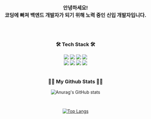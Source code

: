 <div align="center">
<p</p>
 
  
   <h3>안녕하세요! <br>
    코딩에 빠져 백엔드 개발자가 되기 위해 노력 중인 신입 개발자입니다. </h3>
</div>
<br>
<br>

<h3 align="center"> 🛠 Tech Stack 🛠 </h3>
<div align="center">
  
<img src="https://img.shields.io/badge/java-007396?style=for-the-badge&logo=OpenJDK&logoColor=white">
<img src="https://img.shields.io/badge/Spring-6DB33F?style=for-the-badge&logo=Spring&logoColor=white">
<img src="https://img.shields.io/badge/springboot-6DB33F?style=for-the-badge&logo=springboot&logoColor=white">
<img src="https://img.shields.io/badge/HTML5-E34F26?style=for-the-badge&logo=HTML5&logoColor=white">
<br>
<img src="https://img.shields.io/badge/CSS3-1572B6?style=for-the-badge&logo=CSS3&logoColor=white">
<img src="https://img.shields.io/badge/JavaScript-F7DF1E?style=for-the-badge&logo=JavaScript&logoColor=white">
<img src="https://img.shields.io/badge/MySQL-4479A1?style=for-the-badge&logo=MySQL&logoColor=white">
<img src="https://img.shields.io/badge/oracle-F80000?style=for-the-badge&logo=oracle&logoColor=white">
</div>
<br>
<h3 align="center">👩‍💻 My Github Stats 👩‍💻</h3>
<div align="center">
  
![Anurag's GitHub stats](https://github-readme-stats.vercel.app/api?username=kimhyunkyuo&show_icons=true&theme=transparent)
</div>

<br>

<div align="center">
  
[![Top Langs](https://github-readme-stats.vercel.app/api/top-langs/?username=kimhyunkyuo&layout=compact)](https://github.com/delay-100/github-readme-stats)
</div>

























  
<!--
**kimhyunkyuo/kimhyunkyuo** is a ✨ _special_ ✨ repository because its `README.md` (this file) appears on your GitHub profile.

Here are some ideas to get you started:

- 🔭 I’m currently working on ...
- 🌱 I’m currently learning ...
- 👯 I’m looking to collaborate on ...
- 🤔 I’m looking for help with ...
- 💬 Ask me about ...
- 📫 How to reach me: ...
- 😄 Pronouns: ...
- ⚡ Fun fact: ...
-->

